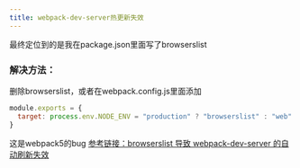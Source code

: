 ```yaml
---
title: webpack-dev-server热更新失效
---
```


最终定位到的是我在package.json里面写了browserslist
### 解决方法：
删除browserslist，或者在webpack.config.js里面添加
```js
module.exports = {
  target: process.env.NODE_ENV = "production" ? "browserslist" : "web"
}
```
这是webpack5的bug
[参考链接：browserslist 导致 webpack-dev-server 的自动刷新失效](https://segmentfault.com/q/1010000038165280)